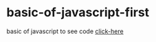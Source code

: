 # basic-of-javascript-first
basic of  javascript
to see code [click-here](https://github.com/kareemtarekK/basic-of-javascript-first/blob/main/javascript/main.js)

